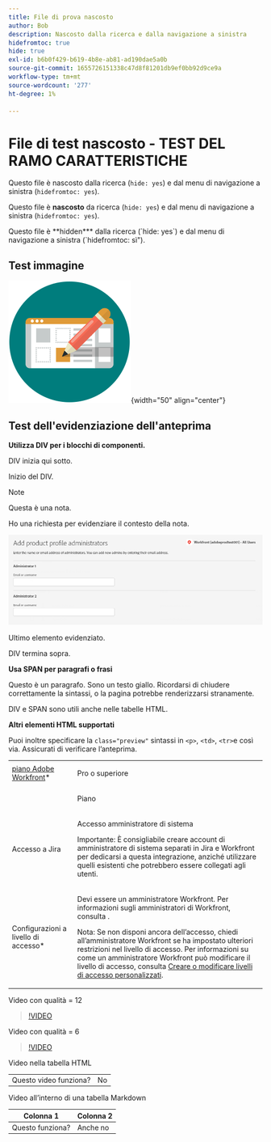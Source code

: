 ```yaml
---
title: File di prova nascosto
author: Bob
description: Nascosto dalla ricerca e dalla navigazione a sinistra
hidefromtoc: true
hide: true
exl-id: b6b0f429-b619-4b8e-ab81-ad190dae5a0b
source-git-commit: 1655726151338c47d8f81201db9ef0bb92d9ce9a
workflow-type: tm+mt
source-wordcount: '277'
ht-degree: 1%

---
```



# File di test nascosto - TEST DEL RAMO CARATTERISTICHE

Questo file è nascosto dalla ricerca (`hide: yes`) e dal menu di navigazione a sinistra (`hidefromtoc: yes`).

<span class="preview">Questo file è **nascosto** da ricerca (`hide: yes`) e dal menu di navigazione a sinistra (`hidefromtoc: yes`).</span>

<p class="preview">Questo file è **hidden*** dalla ricerca (`hide: yes`) e dal menu di navigazione a sinistra (`hidefromtoc: sì").</p>

## Test immagine

![test immagine](assets/get-started.png){width="50" align="center"}

## Test dell&#39;evidenziazione dell&#39;anteprima

**Utilizza DIV per i blocchi di componenti.**

DIV inizia qui sotto.

<div class="preview">

Inizio del DIV.

>[!NOTE]
>
>Questa è una nota.
>
>Ho una richiesta per evidenziare il contesto della nota.

![immagine](/help/quicksilver/administration-and-setup/add-users/create-and-manage-users/assets/add-admin-1.png)

Ultimo elemento evidenziato.

</div>

DIV termina sopra.

**Usa SPAN per paragrafi o frasi**

Questo è un paragrafo. <span class="preview">Sono un testo giallo.</span> Ricordarsi di chiudere correttamente la sintassi, o la pagina potrebbe renderizzarsi stranamente.

DIV e SPAN sono utili anche nelle tabelle HTML.

**Altri elementi HTML supportati**

Puoi inoltre specificare la `class="preview"` sintassi in `<p>`, `<td>`, `<tr>`e così via. Assicurati di verificare l’anteprima.

<table style="table-layout:auto"> 
 <col> 
 <col> 
 <tbody> 
  <tr class="preview"> 
   <td role="rowheader"><a href="https://www.workfront.com/plans" target="_blank">piano Adobe Workfront</a>*</td> 
   <td> <p>Pro o superiore</p> </td> 
  </tr> 
  <tr> 
   <td role="rowheader"></td> 
   <td> <p class="preview">Piano</p> </td> 
  </tr> 
  <tr> 
   <td role="rowheader">Accesso a Jira</td> 
   <td> <p><span class="preview">Accesso amministratore di sistema</p> <p>Importante: È consigliabile creare account di amministratore di sistema separati in Jira e Workfront per dedicarsi a questa integrazione, anziché utilizzare quelli esistenti che potrebbero essere collegati agli utenti. </span></p></td> 
  </tr> 
  <tr> 
   <td role="rowheader">Configurazioni a livello di accesso*</td> 
   <td> <p>Devi essere un amministratore Workfront. Per informazioni sugli amministratori di Workfront, consulta .</p> <p>Nota: Se non disponi ancora dell’accesso, chiedi all’amministratore Workfront se ha impostato ulteriori restrizioni nel livello di accesso. Per informazioni su come un amministratore Workfront può modificare il livello di accesso, consulta <a href="/help/quicksilver/administration-and-setup/add-users/configure-and-grant-access/create-modify-access-levels.md" class="MCXref xref">Creare o modificare livelli di accesso personalizzati</a>.</p> </td> 
  </tr> 
 </tbody> 
</table>

Video con qualità = 12

>[!VIDEO](https://video.tv.adobe.com/v/3413544/?quality=12)

Video con qualità = 6

>[!VIDEO](https://video.tv.adobe.com/v/3413544/?quality=6)

Video nella tabella HTML

<table style="table-layout:auto"> 
 <col> 
 <col> 
 <tbody> 
  </tr> 
  <tr> 
   <td role="rowheader">Questo video funziona?</td> 
   <td>No </td> 
  </tr> 
 </tbody> 
</table>

Video all’interno di una tabella Markdown

| Colonna 1 | Colonna 2 |
|---|---|
| Questo funziona? | Anche no |
